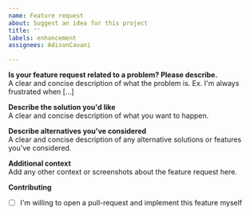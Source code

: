 ```yaml
---
name: Feature request
about: Suggest an idea for this project
title: ''
labels: enhancement
assignees: AdisonCavani

---
```


**Is your feature request related to a problem? Please describe.**  
A clear and concise description of what the problem is. Ex. I'm always frustrated when [...]

**Describe the solution you'd like**  
A clear and concise description of what you want to happen.

**Describe alternatives you've considered**  
A clear and concise description of any alternative solutions or features you've considered.

**Additional context**  
Add any other context or screenshots about the feature request here.

**Contributing**
- [ ] I'm willing to open a pull-request and implement this feature myself
